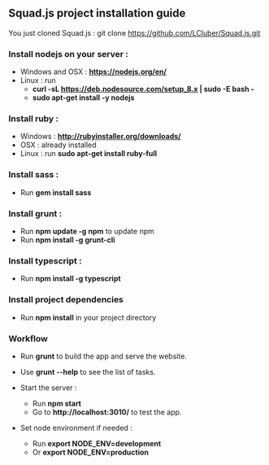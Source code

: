 ## Squad.js project installation guide

You just cloned Squad.js : git clone https://github.com/LCluber/Squad.js.git

### Install nodejs on your server :
- Windows and OSX : **https://nodejs.org/en/**
- Linux : run
  - **curl -sL https://deb.nodesource.com/setup_8.x | sudo -E bash -**
  - **sudo apt-get install -y nodejs**


### Install ruby :
  - Windows : **http://rubyinstaller.org/downloads/**
  - OSX : already installed
  - Linux : run **sudo apt-get install ruby-full**


### Install sass :
  - Run **gem install sass**


### Install grunt :
  - Run **npm update -g npm** to update npm
  - Run **npm install -g grunt-cli**


### Install typescript :
  - Run **npm install -g typescript**


### Install project dependencies
  - Run **npm install** in your project directory


### Workflow
- Run **grunt** to build the app and serve the website.
- Use **grunt --help** to see the list of tasks.

- Start the server :
  - Run **npm start**
  - Go to **http://localhost:3010/** to test the app.

- Set node environment if needed :
  - Run **export NODE_ENV=development**
  - Or **export NODE_ENV=production**
